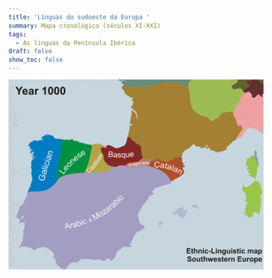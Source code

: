 ```yaml
---
title: 'Línguas do sudoeste da Europa '
summary: Mapa cronológico (séculos XI-XXI)
tags:
  - As linguas da Península Ibérica
draft: false
show_toc: false
---
```

![Image](/img/linguistic_map_southwestern_europe-en.gif)

